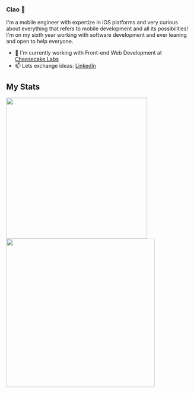 ### Ciao 👋

I'm a mobile engineer with expertize in iOS platforms and very curious about everything that refers to mobile development and all its possibilities! I'm on my sixth year working with software development and ever leaning and open to help everyone. 

- 🔭 I'm currently working with Front-end Web Development at [Cheesecake Labs](https://cheesecakelabs.com/br/)
- 📫 Lets exchange ideas: [LinkedIn](https://www.linkedin.com/in/rodrigo-conte-oliv/)

## My Stats

<div>
<img width="380px" align="left" src="https://github-readme-stats.vercel.app/api/top-langs/?username=rocontrex&show_icons=true&langs_count=8&layout=compact&theme=buefy&count_private=true"/>

<img width="400px" align="left" src="https://github-readme-stats.vercel.app/api?username=rocontrex&theme=buefy&?theme=dark&show_icons=true%count_private=true&include_all_commits=true"/>

<!-- img width="490px" align="left" src="https://github-readme-stats.vercel.app/api/wakatime?username=rocontrex"/ -->
</div>

